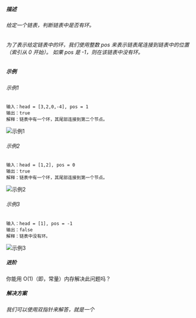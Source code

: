 ##### 描述
###### 给定一个链表，判断链表中是否有环。
###### 为了表示给定链表中的环，我们使用整数 pos 来表示链表尾连接到链表中的位置（索引从 0 开始）。 如果 pos 是 -1，则在该链表中没有环。
##### 示例
###### 示例1
```
输入：head = [3,2,0,-4], pos = 1
输出：true
解释：链表中有一个环，其尾部连接到第二个节点。
```
![示例1](https://assets.leetcode.com/uploads/2018/12/07/circularlinkedlist.png)
###### 示例2
```
输入：head = [1,2], pos = 0
输出：true
解释：链表中有一个环，其尾部连接到第一个节点。
```
![示例2](https://assets.leetcode.com/uploads/2018/12/07/circularlinkedlist_test2.png)
###### 示例3
```
输入：head = [1], pos = -1
输出：false
解释：链表中没有环。
```
![示例3](https://assets.leetcode.com/uploads/2018/12/07/circularlinkedlist_test3.png)
##### 进阶
你能用 O(1)（即，常量）内存解决此问题吗？
##### 解决方案
###### 我们可以使用双指针来解答，就是一个
